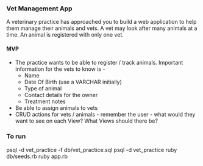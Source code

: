 ### Vet Management App

A veterinary practice has approached you to build a web application to help them manage their animals and vets. A vet may look after many animals at a time. An animal is registered with only one vet.

#### MVP

- The practice wants to be able to register / track animals. Important information for the vets to know is -
  - Name
  - Date Of Birth (use a VARCHAR initially)
  - Type of animal
  - Contact details for the owner
  - Treatment notes
- Be able to assign animals to vets
- CRUD actions for vets / animals - remember the user - what would they want to see on each View? What Views should there be?

### To run

psql -d vet_practice -f db/vet_practice.sql
psql -d vet_practice
ruby db/seeds.rb
ruby app.rb
